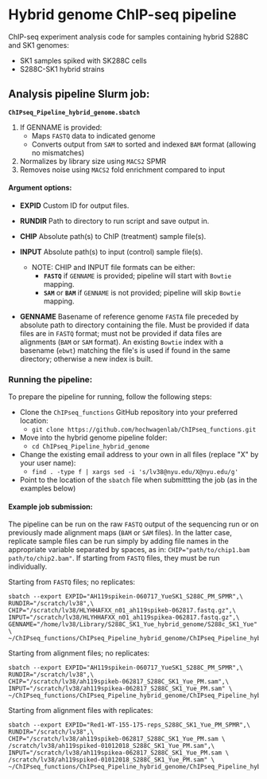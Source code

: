 # Hybrid genome ChIP-seq pipeline

ChIP-seq experiment analysis code for samples containing hybrid S288C and SK1
genomes:

* SK1 samples spiked with SK288C cells
* S288C-SK1 hybrid strains

## Analysis pipeline Slurm job:

__`ChIPseq_Pipeline_hybrid_genome.sbatch`__

1. If GENNAME is provided:
    * Maps `FASTQ` data to indicated genome
    * Converts output from `SAM` to sorted and indexed `BAM` format
(allowing no mismatches)
2. Normalizes by library size using `MACS2` SPMR
3. Removes noise using `MACS2` fold enrichment compared to input

#### Argument options:

* __EXPID__     Custom ID for output files.
* __RUNDIR__    Path to directory to run script and save output in.
* __CHIP__      Absolute path(s) to ChIP (treatment) sample file(s).
* __INPUT__     Absolute path(s) to input (control) sample file(s).

    * NOTE: CHIP and INPUT file formats can be either:
        - __`FASTQ`__ if `GENNAME` is provided; pipeline will start with `Bowtie` mapping.
        - __`SAM`__ or __`BAM`__ if `GENNAME` is not provided; pipeline will skip `Bowtie` mapping.
 
* __GENNAME__   Basename of reference genome `FASTA` file preceded by absolute path to
directory containing the file. Must be provided if data files are in `FASTQ` format;
must not be provided if data files are alignments (`BAM` or `SAM` format).
An existing `Bowtie` index with a basename (`ebwt`) matching the file's is used if
found in the same directory; otherwise a new index is built.

### Running the pipeline:

To prepare the pipeline for running, follow the following steps:

* Clone the `ChIPseq_functions` GitHub repository into your preferred location:
    * `git clone https://github.com/hochwagenlab/ChIPseq_functions.git`
* Move into the hybrid genome pipeline folder:
    * `cd ChIPseq_Pipeline_hybrid_genome`
* Change the existing email address to your own in all files (replace "X" by
your user name):
    * `find . -type f | xargs sed -i 's/lv38@nyu.edu/X@nyu.edu/g'`
* Point to the location of the `sbatch` file when submittting the job (as in
the examples below) 

#### Example job submission:

The pipeline can be run on the raw `FASTQ` output of the sequencing run or on
previously made alignment maps (`BAM` or `SAM` files). In the latter case,
replicate sample files can be run simply by adding file names in the appropriate
variable separated by spaces, as in: `CHIP="path/to/chip1.bam path/to/chip2.bam"`.
If starting from `FASTQ` files, they must be run individually.

Starting from `FASTQ` files; no replicates:

```
sbatch --export EXPID="AH119spikein-060717_YueSK1_S288C_PM_SPMR",\
RUNDIR="/scratch/lv38",\
CHIP="/scratch/lv38/HLYHHAFXX_n01_ah119spikeb-062817.fastq.gz",\
INPUT="/scratch/lv38/HLYHHAFXX_n01_ah119spikea-062817.fastq.gz",\
GENNAME="/home/lv38/Library/S288C_SK1_Yue_hybrid_genome/S288c_SK1_Yue" \
~/ChIPseq_functions/ChIPseq_Pipeline_hybrid_genome/ChIPseq_Pipeline_hybrid_genome.sbatch
```

Starting from alignment files; no replicates:

```
sbatch --export EXPID="AH119spikein-060717_YueSK1_S288C_PM_SPMR",\
RUNDIR="/scratch/lv38",\
CHIP="/scratch/lv38/ah119spikeb-062817_S288C_SK1_Yue_PM.sam",\
INPUT="/scratch/lv38/ah119spikea-062817_S288C_SK1_Yue_PM.sam" \
~/ChIPseq_functions/ChIPseq_Pipeline_hybrid_genome/ChIPseq_Pipeline_hybrid_genome.sbatch
```

Starting from alignment files with replicates:

```
sbatch --export EXPID="Red1-WT-155-175-reps_S288C_SK1_Yue_PM_SPMR",\
RUNDIR="/scratch/lv38",\
CHIP="/scratch/lv38/ah119spikeb-062817_S288C_SK1_Yue_PM.sam \
/scratch/lv38/ah119spiked-01012018_S288C_SK1_Yue_PM.sam",\
INPUT="/scratch/lv38/ah119spikea-062817_S288C_SK1_Yue_PM.sam \
/scratch/lv38/ah119spiked-01012018_S288C_SK1_Yue_PM.sam" \
~/ChIPseq_functions/ChIPseq_Pipeline_hybrid_genome/ChIPseq_Pipeline_hybrid_genome.sbatch
```
